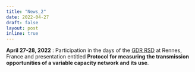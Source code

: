 ```yaml
---
title: "News_2"
date: 2022-04-27
draft: false
layout: post
inline: true
---
```


**April 27-28, 2022** : Participation in the days of the [GDR RSD](https://gdr-rsd2022.sciencesconf.org/) at Rennes, France and presentation entitled **Protocol for measuring the transmission opportunities of a variable capacity network and its use**.

